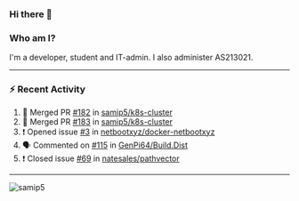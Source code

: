 ### Hi there 👋

### Who am I?
I'm a developer, student and IT-admin. I also administer AS213021.

---
### :zap: Recent Activity
<!--START_SECTION:activity-->
1. 🎉 Merged PR [#182](https://github.com/samip5/k8s-cluster/pull/182) in [samip5/k8s-cluster](https://github.com/samip5/k8s-cluster)
2. 🎉 Merged PR [#183](https://github.com/samip5/k8s-cluster/pull/183) in [samip5/k8s-cluster](https://github.com/samip5/k8s-cluster)
3. ❗️ Opened issue [#3](https://github.com/netbootxyz/docker-netbootxyz/issues/3) in [netbootxyz/docker-netbootxyz](https://github.com/netbootxyz/docker-netbootxyz)
4. 🗣 Commented on [#115](https://github.com/GenPi64/Build.Dist/issues/115) in [GenPi64/Build.Dist](https://github.com/GenPi64/Build.Dist)
5. ❗️ Closed issue [#69](https://github.com/natesales/pathvector/issues/69) in [natesales/pathvector](https://github.com/natesales/pathvector)
<!--END_SECTION:activity-->
---

<img align="center" src="https://github-readme-stats.vercel.app/api?username=samip5&show_icons=true" alt="samip5" />
